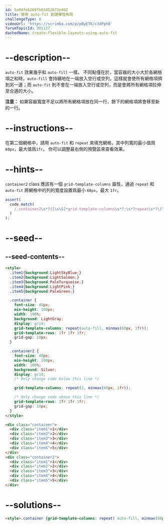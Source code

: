```yaml
---
id: 5a94fe6269fb03452672e462
title: 使用 auto-fit 創建彈性佈局
challengeType: 0
videoUrl: 'https://scrimba.com/p/pByETK/c3dPph8'
forumTopicId: 301127
dashedName: create-flexible-layouts-using-auto-fit
---
```


# --description--

`auto-fit` 效果幾乎和 `auto-fill` 一樣。 不同點僅在於，當容器的大小大於各網格項之和時，`auto-fill` 會持續地在一端放入空行或空列，這樣就會使所有網格項擠到另一邊；而 `auto-fit` 則不會在一端放入空行或空列，而是會將所有網格項拉伸至合適的大小。

**注意：** 如果容器寬度不足以將所有網格項放在同一行，餘下的網格項將會移至新的一行。

# --instructions--

在第二個網格中，請用 `auto-fit` 和 `repeat` 來填充網格，其中列寬的最小值爲 `60px`，最大值爲`1fr`。 你可以調整最右側的預覽區來查看效果。

# --hints--

`container2` class 應該有一個 `grid-template-columns` 屬性，通過 `repeat` 和 `auto-fit` 將網格中的列的寬度設置爲最小 `60px`，最大 `1fr`。

```js
assert(
  code.match(
    /.container2\s*?{[\s\S]*grid-template-columns\s*?:\s*?repeat\s*?\(\s*?auto-fit\s*?,\s*?minmax\s*?\(\s*?60px\s*?,\s*?1fr\s*?\)\s*?\)\s*?;[\s\S]*}/gi
  )
);
```

# --seed--

## --seed-contents--

```html
<style>
  .item1{background:LightSkyBlue;}
  .item2{background:LightSalmon;}
  .item3{background:PaleTurquoise;}
  .item4{background:LightPink;}
  .item5{background:PaleGreen;}

  .container {
    font-size: 40px;
    min-height: 100px;
    width: 100%;
    background: LightGray;
    display: grid;
    grid-template-columns: repeat(auto-fill, minmax(60px, 1fr));
    grid-template-rows: 1fr 1fr 1fr;
    grid-gap: 10px;
  }

  .container2 {
    font-size: 40px;
    min-height: 100px;
    width: 100%;
    background: Silver;
    display: grid;
    /* Only change code below this line */

    grid-template-columns: repeat(3, minmax(60px, 1fr));

    /* Only change code above this line */
    grid-template-rows: 1fr 1fr 1fr;
    grid-gap: 10px;
  }
</style>

<div class="container">
  <div class="item1">1</div>
  <div class="item2">2</div>
  <div class="item3">3</div>
  <div class="item4">4</div>
  <div class="item5">5</div>
</div>
<div class="container2">
  <div class="item1">1</div>
  <div class="item2">2</div>
  <div class="item3">3</div>
  <div class="item4">4</div>
  <div class="item5">5</div>
</div>
```

# --solutions--

```html
<style>.container {grid-template-columns: repeat( auto-fill, minmax(60px, 1fr));} .container2 {grid-template-columns: repeat(auto-fit, minmax(60px, 1fr));}</style>
```
